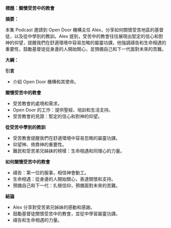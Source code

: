 **標題：關懷受苦中的教會**

**摘要：**

本集 Podcast 邀請到 Open Door 機構主任 Alex，分享如何關懷受苦地區的基督徒，以及從中學到的教訓。Alex 提到，受苦中的教會往往展現出堅定的信心和對神的仰望，提醒我們在舒適環境中容易忽略的屬靈功課。他強調禱告和生命相遇的重要性，鼓勵基督徒從身邊的人開始關心，並預備自己和下一代面對未來的苦難。

**大綱：**

**引言**

* 介紹 Open Door 機構和其使命。

**關懷受苦中的教會**

* 受苦教會的處境和需求。
* Open Door 的工作：提供聖經、培訓和生活支持。
* 受苦教會的見證：堅定的信心和對神的仰望。

**從受苦中學到的教訓**

* 受苦教會提醒我們在舒適環境中容易忽略的屬靈功課。
* 仰望神、倚靠神的重要性。
* 難民和受苦弟兄姊妹的榜樣：生命相遇和同理心的力量。

**如何關懷受苦中的教會**

* 禱告：第一位的服事，相信神會動工。
* 生命相遇：從身邊的人開始關心，表達關懷和支持。
* 預備自己和下一代：扎根信仰，預備面對未來的苦難。

**結論**

* Alex 分享對受苦弟兄姊妹的感動和感謝。
* 鼓勵基督徒關懷受苦中的教會，並從中學習屬靈功課。
* 禱告和生命相遇的力量。